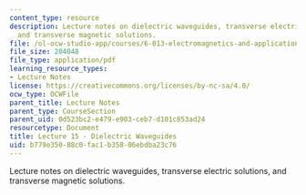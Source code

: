 ```yaml
---
content_type: resource
description: Lecture notes on dielectric waveguides, transverse electric solutions,
  and transverse magnetic solutions.
file: /ol-ocw-studio-app/courses/6-013-electromagnetics-and-applications-fall-2005/b779e35088c0fac1b35806ebdba23c76_lec15.pdf
file_size: 204048
file_type: application/pdf
learning_resource_types:
- Lecture Notes
license: https://creativecommons.org/licenses/by-nc-sa/4.0/
ocw_type: OCWFile
parent_title: Lecture Notes
parent_type: CourseSection
parent_uid: 0d523bc2-e479-e903-ceb7-d101c853ad24
resourcetype: Document
title: Lecture 15 - Dielectric Waveguides
uid: b779e350-88c0-fac1-b358-06ebdba23c76
---
```

Lecture notes on dielectric waveguides, transverse electric solutions, and transverse magnetic solutions.